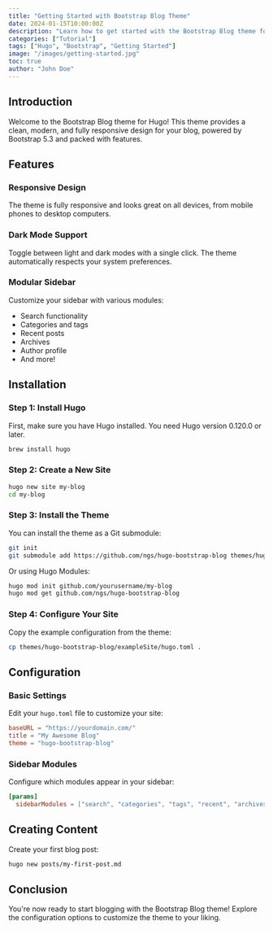 ```yaml
---
title: "Getting Started with Bootstrap Blog Theme"
date: 2024-01-15T10:00:00Z
description: "Learn how to get started with the Bootstrap Blog theme for Hugo"
categories: ["Tutorial"]
tags: ["Hugo", "Bootstrap", "Getting Started"]
image: "/images/getting-started.jpg"
toc: true
author: "John Doe"
---
```


## Introduction

Welcome to the Bootstrap Blog theme for Hugo! This theme provides a clean, modern, and fully responsive design for your blog, powered by Bootstrap 5.3 and packed with features.

## Features

### Responsive Design

The theme is fully responsive and looks great on all devices, from mobile phones to desktop computers.

### Dark Mode Support

Toggle between light and dark modes with a single click. The theme automatically respects your system preferences.

### Modular Sidebar

Customize your sidebar with various modules:
- Search functionality
- Categories and tags
- Recent posts
- Archives
- Author profile
- And more!

## Installation

### Step 1: Install Hugo

First, make sure you have Hugo installed. You need Hugo version 0.120.0 or later.

```bash
brew install hugo
```

### Step 2: Create a New Site

```bash
hugo new site my-blog
cd my-blog
```

### Step 3: Install the Theme

You can install the theme as a Git submodule:

```bash
git init
git submodule add https://github.com/ngs/hugo-bootstrap-blog themes/hugo-bootstrap-blog
```

Or using Hugo Modules:

```bash
hugo mod init github.com/yourusername/my-blog
hugo mod get github.com/ngs/hugo-bootstrap-blog
```

### Step 4: Configure Your Site

Copy the example configuration from the theme:

```bash
cp themes/hugo-bootstrap-blog/exampleSite/hugo.toml .
```

## Configuration

### Basic Settings

Edit your `hugo.toml` file to customize your site:

```toml
baseURL = "https://yourdomain.com/"
title = "My Awesome Blog"
theme = "hugo-bootstrap-blog"
```

### Sidebar Modules

Configure which modules appear in your sidebar:

```toml
[params]
  sidebarModules = ["search", "categories", "tags", "recent", "archives"]
```

## Creating Content

Create your first blog post:

```bash
hugo new posts/my-first-post.md
```

## Conclusion

You're now ready to start blogging with the Bootstrap Blog theme! Explore the configuration options to customize the theme to your liking.